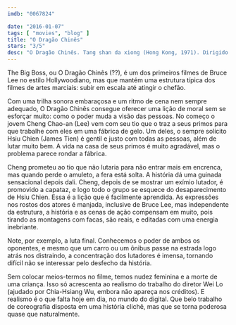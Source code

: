 ```yaml
---
imdb: "0067824"

date: "2016-01-07"
tags: [ "movies", "blog" ]
title: "O Dragão Chinês"
stars: "3/5"
desc: "O Dragão Chinês. Tang shan da xiong (Hong Kong, 1971). Dirigido por Wei Lo, Chia-Hsiang Wu. Escrito por Wei Lo. Com Bruce Lee, Maria Yi, James Tien, Marilyn Bautista, Ying-Chieh Han, Tony Liu, Kun Li, Nora Miao, Shan Chin."
---
```

The Big Boss, ou O Dragão Chinês (??), é um dos primeiros filmes de Bruce Lee no estilo Hollywoodiano, mas que mantém uma estrutura típica dos filmes de artes marciais: subir em escala até atingir o chefão.

Com uma trilha sonora embaraçosa e um ritmo de cena nem sempre adequado, O Dragão Chinês consegue oferecer uma lição de moral sem se esforçar muito: como o poder muda a visão das pessoas. No começo o jovem Cheng Chao-an (Lee) vem com seu tio que o traz a seus primos para que trabalhe com eles em uma fábrica de gelo. Um deles, o sempre solícito Hsiu Chien (James Tien) é gentil e justo com todas as pessoas, além de lutar muito bem. A vida na casa de seus primos é muito agradável, mas o problema parece rondar a fábrica.

Cheng prometeu ao tio que não lutaria para não entrar mais em encrenca, mas quando perde o amuleto, a fera está solta. A história dá uma guinada sensacional depois dali. Cheng, depois de se mostrar um exímio lutador, é promovido a capataz, e logo todo o grupo se esquece do desaparecimento de Hsiu Chien. Essa é a lição que é facilmente aprendida. As expressões nos rostos dos atores é manjada, inclusive de Bruce Lee, mas independente da estrutura, a história e as cenas de ação compensam em muito, pois tirando as montagens com facas, são reais, e editadas com uma energia inebriante.

Note, por exemplo, a luta final. Conhecemos o poder de ambos os oponentes, e mesmo que um carro ou um ônibus passe na estrada logo atrás nos distraindo, a concentração dos lutadores é imensa, tornando difícil não se interessar pelo desfecho da história.

Sem colocar meios-termos no filme, temos nudez feminina e a morte de uma criança. Isso só acrescenta ao realismo do trabalho do diretor Wei Lo (ajudado por Chia-Hsiang Wu, embora não apareça nos créditos). E realismo é o que falta hoje em dia, no mundo do digital. Que belo trabalho de coreografia disposta em uma história clichê, mas que se torna poderosa quase que naturalmente.
